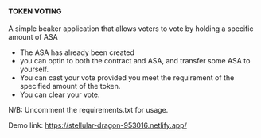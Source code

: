 #### TOKEN VOTING

A simple beaker application that allows voters to vote by holding a specific amount of ASA

- The ASA has already been created
- you can optin to both the contract and ASA, and transfer some ASA to yourself.
- You can cast your vote provided you meet the requirement of the specified amount of the token.
- You can clear your vote.

N/B: Uncomment the requirements.txt for usage.

Demo link: https://stellular-dragon-953016.netlify.app/